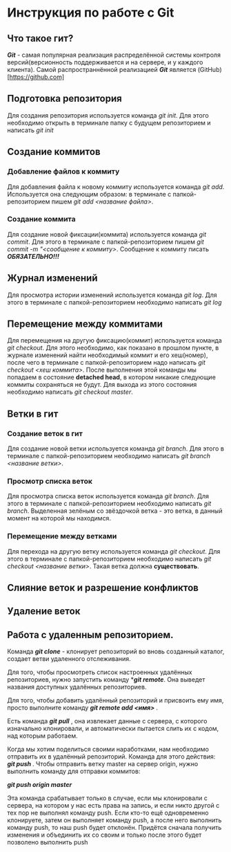 # Инструкция по работе с Git

## Что такое гит?
***Git*** - самая популярная реализация распределённой системы контроля версий(версионность поддерживается и на сервере, и у каждого клиента). Самой распространнённой реализацией ***Git*** является (GitHub)[https://github.com]

## Подготовка репозитория
Для создания репозитория используется команда *git init*. Для этого необходимо открыть в терминале папку с будущем репозиторием и написать *git init*

## Создание коммитов

### Добавление файлов к коммиту
Для добавления файла к новому коммиту используется команда *git add*. Используется она следующим образом: в терминале с папкой-репозиторием пишем *git add <название файла>*.

### Создание коммита
Для создание новой фиксации(коммита) используется команда *git commit*. Для этого в терминале с папкой-репозиторием пишем *git commit -m "<сообщение к коммиту>*. Сообщение к коммиту писать ***ОБЯЗАТЕЛЬНО!!!***

## Журнал изменений
Для просмотра истории изменений используется команда *git log*. Для этого в терминале с папкой-репозиторием необходимо написать *git log*

## Перемещение между коммитами
Для перемещения на другую фиксацию(коммит) используется команда *git checkout*. Для этого необходимо, как показано в прошлом пункте, в журнале изменений найти необходимый коммит и его хеш(номер), после чего в терминале с папкой-репозиторием надо написать *git checkout <хеш коммита>*. После выполнения этой команды мы попадаем в состояние **detached head**, в котором никакие следующие коммиты сохраняться не будут. Для выхода из этого состояния необходимо написать *git checkout master*.

## Ветки в гит
### Создание веток в гит
Для создание новой ветки используется команда *git branch*. Для этого в терминале с папкой-репозиторием необходимо написать *git branch <название ветки>*.
### Просмотр списка веток
Для просмотра списка веток используется команда *git branch*. Для этого в терминале с папкой-репозиторием необходимо написать *git branch*. Выделенная зелёным со звёздочкой ветка - это ветка, в данный момент на которой мы находимся.

### Перемещение между ветками
Для перехода на другую ветку используется команда *git checkout*. Для этого в терминале с папкой-репозиторием необходимо написать *git checkout <название ветки>*. Такая ветка должна **существовать**.

## Слияние веток и разрешение конфликтов

## Удаление веток

## Работа с удаленным репозиторием.
Команда ***git clone*** - клонирует репозиторий во вновь созданный каталог, создает ветви удаленного отслеживания.

Для того, чтобы просмотреть список настроенных удалённых репозиториев, нужно запустить команду ****git remote***. Она выведет названия доступных удалённых репозиториев.

Для того, чтобы добавить удалённый репозиторий и присвоить ему имя, просто выполните команду ***git remote add <имя> <url>***.
  
Есть команда ***git pull*** , она извлекает данные с сервера, с которого изначально клонировали, и автоматически пытается слить их с кодом, над которым работаем.
  
Когда мы хотим поделиться своими наработками, нам необходимо отправить их в удалённый репозиторий. Команда для этого действия: ***git push <remote-name> <branch-name>***. Чтобы отправить ветку master на сервер origin, нужно выполнить команду для отправки коммитов:

***git push origin master***
  
Эта команда срабатывает только в случае, если мы клонировали с сервера, на котором у нас есть права на запись, и если никто другой с тех пор не выполнял команду push. Если кто-то ещё одновременно клонируете, затем он выполняет команду push, а после него выполнить команду push, то наш push будет отклонён. Придётся сначала получить изменения и объединить их со своим и только после этого будет позволено выполнить push
